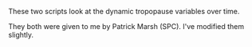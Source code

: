 These two scripts look at the dynamic tropopause variables over time.

They both were given to me by Patrick Marsh (SPC).  I've modified them slightly.
